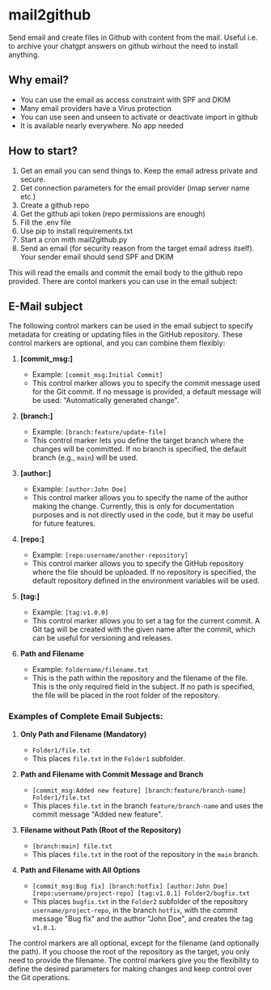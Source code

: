 # mail2github
Send email and create files in Github with content from the mail.
Useful i.e. to archive your chatgpt answers on github wirhout the need to install anything.

## Why email?
- You can use the email as access constraint with SPF and DKIM
- Many email providers have a Virus protection
- You can use seen and unseen to activate or deactivate import in github
- It is available nearly everywhere. No app needed

## How to start?
1. Get an email you can send things to. Keep the email adress private and secure.
2. Get connection parameters for the email provider (imap server name etc.)
3. Create a github repo
4. Get the github api token (repo permissions are enough)
5. Fill the .env file
6. Use pip to install requirements.txt
7. Start a cron mith mail2github.py
8. Send an email (for security reason from the target email adress itself). Your sender email should send SPF and DKIM

This will read the emails and commit the email body to the github repo provided. There are contol markers you can use in the email subject:

## E-Mail subject

The following control markers can be used in the email subject to specify metadata for creating or updating files in the GitHub repository. These control markers are optional, and you can combine them flexibly:

1. **[commit_msg:<Commit Message>]**  
   - Example: `[commit_msg:Initial Commit]`
   - This control marker allows you to specify the commit message used for the Git commit. If no message is provided, a default message will be used: "Automatically generated change".

2. **[branch:<Branch Name>]**  
   - Example: `[branch:feature/update-file]`
   - This control marker lets you define the target branch where the changes will be committed. If no branch is specified, the default branch (e.g., `main`) will be used.

3. **[author:<Author Name>]**  
   - Example: `[author:John Doe]`
   - This control marker allows you to specify the name of the author making the change. Currently, this is only for documentation purposes and is not directly used in the code, but it may be useful for future features.

4. **[repo:<Repository Name>]**  
   - Example: `[repo:username/another-repository]`
   - This control marker allows you to specify the GitHub repository where the file should be uploaded. If no repository is specified, the default repository defined in the environment variables will be used.

5. **[tag:<Tag Name>]**  
   - Example: `[tag:v1.0.0]`
   - This control marker allows you to set a tag for the current commit. A Git tag will be created with the given name after the commit, which can be useful for versioning and releases.

6. **Path and Filename**  
   - Example: `foldername/filename.txt`
   - This is the path within the repository and the filename of the file. This is the only required field in the subject. If no path is specified, the file will be placed in the root folder of the repository.

### Examples of Complete Email Subjects:

1. **Only Path and Filename (Mandatory)**  
   - `Folder1/file.txt`
   - This places `file.txt` in the `Folder1` subfolder.

2. **Path and Filename with Commit Message and Branch**  
   - `[commit_msg:Added new feature] [branch:feature/branch-name] Folder1/file.txt`
   - This places `file.txt` in the branch `feature/branch-name` and uses the commit message "Added new feature".

3. **Filename without Path (Root of the Repository)**  
   - `[branch:main] file.txt`
   - This places `file.txt` in the root of the repository in the `main` branch.

4. **Path and Filename with All Options**  
   - `[commit_msg:Bug fix] [branch:hotfix] [author:John Doe] [repo:username/project-repo] [tag:v1.0.1] Folder2/bugfix.txt`
   - This places `bugfix.txt` in the `Folder2` subfolder of the repository `username/project-repo`, in the branch `hotfix`, with the commit message "Bug fix" and the author "John Doe", and creates the tag `v1.0.1`.

The control markers are all optional, except for the filename (and optionally the path). If you choose the root of the repository as the target, you only need to provide the filename. The control markers give you the flexibility to define the desired parameters for making changes and keep control over the Git operations.
